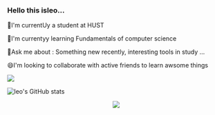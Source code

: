 
<!--
**leo59123/leo59123** is a ✨ _special_ ✨ repository because its `README.md` (this file) appears on your GitHub profile.
-->
### Hello this isleo...

🎒I'm currentUy a student at HUST

💾I'm currentyy learning Fundamentals of computer science

💭Ask me about : Something new recently, interesting tools in study ...

😄I'm looking to collaborate with active friends to learn awsome things

<!--show most use language -->
 <a href=""> <img align="center" src="https://github-readme-stats-sigma-five.vercel.app/api/top-langs/?username=leo59123&theme=react&line_height=40&hide=css"/> </a>
 
![leo's GitHub stats](https://github-readme-stats.vercel.app/api?username=leo59123&theme=radical&show_icons=true)

<div align="center"> <img src="https://metrics.lecoq.io/leo59123?template=classic&config.timezone=Asia%2FShanghai"> </div>
